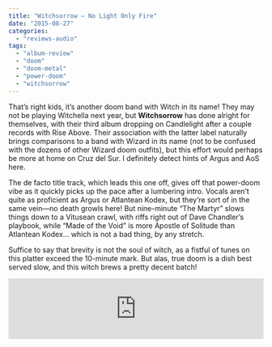 ```yaml
---
title: "Witchsorrow – No Light Only Fire"
date: "2015-08-27"
categories: 
  - "reviews-audio"
tags: 
  - "album-review"
  - "doom"
  - "doom-metal"
  - "power-doom"
  - "witchsorrow"
---
```


That’s right kids, it’s another doom band with Witch in its name! They may not be playing Witchella next year, but **Witchsorrow** has done alright for themselves, with their third album dropping on Candlelight after a couple records with Rise Above. Their association with the latter label naturally brings comparisons to a band with Wizard in its name (not to be confused with the dozens of other Wizard doom outfits), but this effort would perhaps be more at home on Cruz del Sur. I definitely detect hints of Argus and AoS here.

The de facto title track, which leads this one off, gives off that power-doom vibe as it quickly picks up the pace after a lumbering intro. Vocals aren’t quite as proficient as Argus or Atlantean Kodex, but they’re sort of in the same vein—no death growls here! But nine-minute “The Martyr” slows things down to a Vitusean crawl, with riffs right out of Dave Chandler’s playbook, while “Made of the Void” is more Apostle of Solitude than Atlantean Kodex… which is not a bad thing, by any stretch.

Suffice to say that brevity is not the soul of witch, as a fistful of tunes on this platter exceed the 10-minute mark. But alas, true doom is a dish best served slow, and this witch brews a pretty decent batch!

<iframe style="border: 0; width: 100%; height: 120px;" src="https://bandcamp.com/EmbeddedPlayer/album=37096733/size=large/bgcol=ffffff/linkcol=0687f5/tracklist=false/artwork=small/transparent=true/" width="300" height="150" seamless=""><a href="http://candlelightrecordsuk.bandcamp.com/album/no-light-only-fire">No Light, Only Fire by Witchsorrow</a></iframe>
